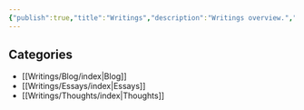 ```yaml
---
{"publish":true,"title":"Writings","description":"Writings overview.","created":"2025-02-10T01:14:22.346+01:00","modified":"2024-10-28T01:01:59.901+01:00","cssclasses":"mado-heading index-page hide-date"}
---
```



## Categories

- [[Writings/Blog/index\|Blog]]
- [[Writings/Essays/index\|Essays]]
- [[Writings/Thoughts/index\|Thoughts]]

